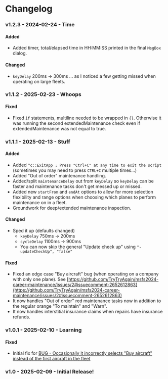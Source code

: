# Changelog

### v1.2.3 - 2024-02-24 - Time

#### Added

- Added timer, total/elapsed time in HH:MM:SS printed in the final `MsgBox` dialog.

#### Changed

- `keyDelay` 200ms -> 300ms ... as I noticed a few getting missed when operating on large fleets.

### v1.1.2 - 2025-02-23 - Whoops

#### Fixed
- Fixed `if` statements, multiline needed to be wrapped in `{}`. Otherwise it was running the second extendedMaintenance check even if extendedMaintenance was not equal to true.

### v1.1.1 - 2025-02-13 - Stuff

#### Added
- Added `^c::ExitApp ; Press "Ctrl+C" at any time to exit the script` (sometimes you may need to press `CTRL+C` multiple times...)
- Added "Out of order" maintenance handling.
- Added/split `maintenanceDelay` out from `keyDelay` so `keyDelay` can be faster and maintenance tasks don't get messed up or missed.
- Added new `startFrom` and `endAt` options to allow for more selection flexibility and range options when choosing which planes to perform maintenance on in a fleet.
- Groundwork for deep/extended maintenance inspection.

#### Changed
- Sped it up (defaults changed)
  - `keyDelay` 750ms -> 200ms
  - `cycleDelay` 1100ms -> 900ms
  - You can now skip the general "Update check up" using `"-updateCheckUp", "false"`

#### Fixed
- Fixed an edge case "Buy aircraft" bug (when operating on a company with only one plane). See [https://github.com/TryTryAgain/msfs2024-career-maintenance/issues/2#issuecomment-2652612863](https://github.com/TryTryAgain/msfs2024-career-maintenance/issues/2#issuecomment-2652612863)
- It now handles "Out of order" red maintenance tasks now in addition to the regular orange "To maintain" and "Warn".
- It now handles interstitial insurance claims when repairs have insurance refunds.

### v1.0.1 - 2025-02-10 - Learning

#### Fixed
- Initial fix for [BUG - Occasionally it incorrectly selects "Buy aircraft" instead of the first aircraft in the fleet](https://github.com/TryTryAgain/msfs2024-career-maintenance/issues/2)

### v1.0 - 2025-02-09 - Initial Release!
